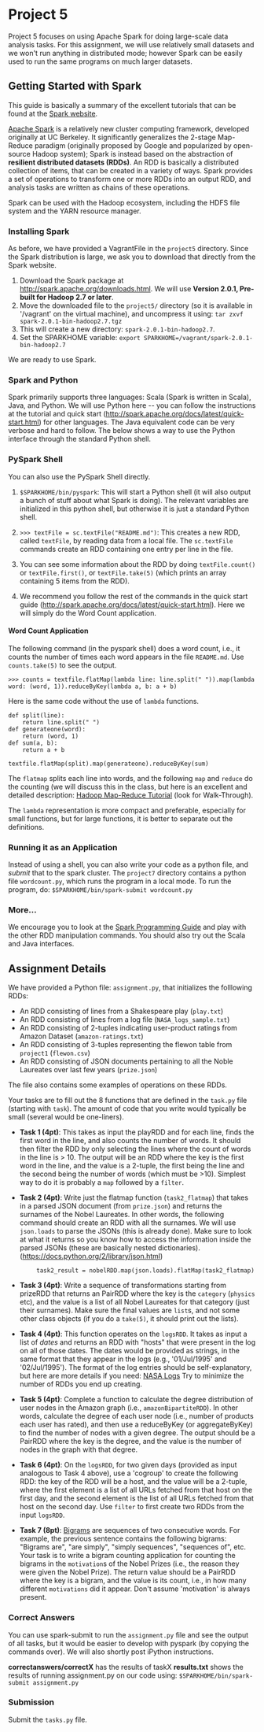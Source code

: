 # Project 5

Project 5 focuses on using Apache Spark for doing large-scale data analysis tasks. For this assignment, we will use relatively small datasets and  we won't run anything in distributed mode; however Spark can be easily used to run the same programs on much larger datasets.

## Getting Started with Spark

This guide is basically a summary of the excellent tutorials that can be found at the [Spark website](http://spark.apache.org).

[Apache Spark](https://spark.apache.org) is a relatively new cluster computing framework, developed originally at UC Berkeley. It significantly generalizes
the 2-stage Map-Reduce paradigm (originally proposed by Google and popularized by open-source Hadoop system); Spark is instead based on the abstraction of **resilient distributed datasets (RDDs)**. An RDD is basically a distributed collection 
of items, that can be created in a variety of ways. Spark provides a set of operations to transform one or more RDDs into an output RDD, and analysis tasks are written as
chains of these operations.

Spark can be used with the Hadoop ecosystem, including the HDFS file system and the YARN resource manager. 

### Installing Spark

As before, we have provided a VagrantFile in the `project5` directory. Since the Spark distribution is large, we ask you to download that directly from the Spark website.

1. Download the Spark package at http://spark.apache.org/downloads.html. We will use **Version 2.0.1, Pre-built for Hadoop 2.7 or later**.
2. Move the downloaded file to the `project5/` directory (so it is available in '/vagrant' on the virtual machine), and uncompress it using: 
`tar zxvf spark-2.0.1-bin-hadoop2.7.tgz`
3. This will create a new directory: `spark-2.0.1-bin-hadoop2.7`. 
4. Set the SPARKHOME variable: `export SPARKHOME=/vagrant/spark-2.0.1-bin-hadoop2.7`

We are ready to use Spark. 

### Spark and Python

Spark primarily supports three languages: Scala (Spark is written in Scala), Java, and Python. We will use Python here -- you can follow the instructions at the tutorial
and quick start (http://spark.apache.org/docs/latest/quick-start.html) for other languages. The Java equivalent code can be very verbose and hard to follow. The below
shows a way to use the Python interface through the standard Python shell.

### PySpark Shell

You can also use the PySpark Shell directly.

1. `$SPARKHOME/bin/pyspark`: This will start a Python shell (it will also output a bunch of stuff about what Spark is doing). The relevant variables are initialized in this python
shell, but otherwise it is just a standard Python shell.

2. `>>> textFile = sc.textFile("README.md")`: This creates a new RDD, called `textFile`, by reading data from a local file. The `sc.textFile` commands create an RDD
containing one entry per line in the file.

3. You can see some information about the RDD by doing `textFile.count()` or `textFile.first()`, or `textFile.take(5)` (which prints an array containing 5 items from the RDD).

4. We recommend you follow the rest of the commands in the quick start guide (http://spark.apache.org/docs/latest/quick-start.html). Here we will simply do the Word Count
application.

#### Word Count Application

The following command (in the pyspark shell) does a word count, i.e., it counts the number of times each word appears in the file `README.md`. Use `counts.take(5)` to see the output.

`>>> counts = textfile.flatMap(lambda line: line.split(" ")).map(lambda word: (word, 1)).reduceByKey(lambda a, b: a + b)`

Here is the same code without the use of `lambda` functions.

```
def split(line): 
    return line.split(" ")
def generateone(word): 
    return (word, 1)
def sum(a, b):
    return a + b

textfile.flatMap(split).map(generateone).reduceByKey(sum)
```

The `flatmap` splits each line into words, and the following `map` and `reduce` do the counting (we will discuss this in the class, but here is an excellent and detailed
description: [Hadoop Map-Reduce Tutorial](http://hadoop.apache.org/docs/r1.2.1/mapred_tutorial.html#Source+Code) (look for Walk-Through).

The `lambda` representation is more compact and preferable, especially for small functions, but for large functions, it is better to separate out the definitions.

### Running it as an Application

Instead of using a shell, you can also write your code as a python file, and *submit* that to the spark cluster. The `project7` directory contains a python file `wordcount.py`,
which runs the program in a local mode. To run the program, do:
`$SPARKHOME/bin/spark-submit wordcount.py`

### More...

We encourage you to look at the [Spark Programming Guide](https://spark.apache.org/docs/latest/programming-guide.html) and play with the other RDD manipulation commands. 
You should also try out the Scala and Java interfaces.

## Assignment Details

We have provided a Python file: `assignment.py`, that initializes the folllowing RDDs:
* An RDD consisting of lines from a Shakespeare play (`play.txt`)
* An RDD consisting of lines from a log file (`NASA_logs_sample.txt`)
* An RDD consisting of 2-tuples indicating user-product ratings from Amazon Dataset (`amazon-ratings.txt`)
* An RDD consisting of 3-tuples representing the flewon table from `project1` (`flewon.csv`)
* An RDD consisting of JSON documents pertaining to all the Noble Laureates over last few years (`prize.json`)

The file also contains some examples of operations on these RDDs. 

Your tasks are to fill out the 8 functions that are defined in the `task.py` file (starting with `task`). The amount of code that you 
write would typically be small (several would be one-liners). 

- **Task 1 (4pt)**: This takes as input the playRDD and for each line, finds the first word in the line, and also counts the number of words. It should then filter the RDD by only selecting the lines where the count of words in the line is > 10. The output will be an RDD where the key is the first word in the line, and the value is a 2-tuple, the first being the line and the second being the number of words (which must be >10). Simplest way to do it is probably a `map` followed by a `filter`.

- **Task 2 (4pt)**: Write just the flatmap function (`task2_flatmap`) that takes in a parsed JSON document (from `prize.json`) and returns the surnames of the Nobel Laureates. In other words, the following command should create an RDD with all the surnames. We will use `json.loads` to parse the JSONs (this is already done). Make sure to look at what it returns so you know how to access the information inside the parsed JSONs (these are basically nested dictionaries). (https://docs.python.org/2/library/json.html)
```
     	task2_result = nobelRDD.map(json.loads).flatMap(task2_flatmap)
```

- **Task 3 (4pt)**: Write a sequence of transformations starting from prizeRDD that returns an PairRDD where the key is the `category` (`physics` etc), and the value is a list of all Nobel Laureates for that category (just their surnames). Make sure the final values are `list`s, and not some other class objects (if you do a `take(5)`, it should print out the lists).

- **Task 4 (4pt)**: This function operates on the `logsRDD`. It takes as input a list of *dates* and returns an RDD with "hosts" that were present in the log on all of 
those dates. The dates would be provided as strings, in the same format that they appear in the logs (e.g., '01/Jul/1995' and '02/Jul/1995').
The format of the log entries should be self-explanatory, but here are more details if you need: [NASA Logs](http://ita.ee.lbl.gov/html/contrib/NASA-HTTP.html)
Try to minimize the number of RDDs you end up creating.

- **Task 5 (4pt)**: Complete a function to calculate the degree distribution of user nodes in the Amazon graph (i.e., `amazonBipartiteRDD`). In other words, calculate 
the degree of 
each user node (i.e., number of products each user has rated), and then use a reduceByKey (or aggregateByKey) to find the number of nodes with a given degree. The output 
should be a PairRDD where the key is the degree, and the value is the number of nodes in the graph with that degree.

- **Task 6 (4pt)**: On the `logsRDD`, for two given days (provided as input analogous to Task 4 above), use a 'cogroup' to create the following RDD: the key of 
the RDD will be a host, and the value will be a 2-tuple, where the first element is a list of all URLs fetched from that host on the first day, and the second element
is the list of all URLs fetched from that host on the second day. Use `filter` to first create two RDDs from the input `logsRDD`.

- **Task 7 (8pt)**: [Bigrams](http://en.wikipedia.org/wiki/Bigram) are sequences of two consecutive words. For example, the previous sentence contains the following bigrams: "Bigrams are", "are simply", "simply sequences", "sequences of", etc. Your task is to write a bigram counting application for counting the bigrams in the `motivation`s of the Nobel Prizes (i.e., the reason they were given the Nobel Prize). The return value should be a PairRDD where the key is a bigram, and the value is its count, i.e., in how many different `motivations` did it appear. Don't assume 'motivation' is always present.

### Correct Answers
You can use spark-submit to run the `assignment.py` file and see the output of all tasks, but it would be easier to develop with pyspark (by copying the commands over). We will also shortly post iPython instructions.

**correctanswers/correctX** has the results of taskX
**results.txt** shows the results of running assignment.py on our code using: `$SPARKHOME/bin/spark-submit assignment.py`

### Submission

Submit the `tasks.py` file.

